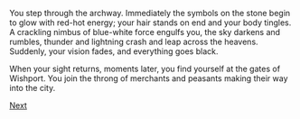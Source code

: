 You step through the archway. Immediately the symbols on
the stone begin to glow with red-hot energy; your hair stands on
end and your body tingles. A crackling nimbus of blue-white
force engulfs you, the sky darkens and rumbles, thunder and
lightning crash and leap across the heavens. Suddenly, your
vision fades, and everything goes black.

When your sight returns, moments later, you find yourself at
the gates of Wishport. You join the throng of merchants and
peasants making their way into the city. 

[Next](../citiesofgoldandglory/217)

